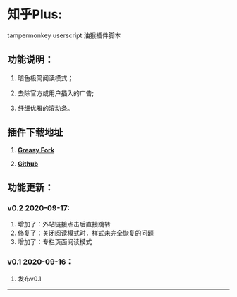# 知乎Plus:

tampermonkey userscript 油猴插件脚本

## 功能说明：

  1. 暗色极简阅读模式；

  2. 去除官方或用户插入的广告;

  3. 纤细优雅的滚动条。

## 插件下载地址

1. [**Greasy Fork**](https://greasyfork.org/zh-CN/scripts/411416-%E7%9F%A5%E4%B9%8Eplus)

2. [**Github**](https://github.com/gaofanghuang/tampermonkey-userscript/blob/master/zhihuplus/zhihuplus.js)

## 功能更新：

### v0.2 2020-09-17:

  1. 增加了：外站链接点击后直接跳转
  2. 修复了：关闭阅读模式时，样式未完全恢复的问题
  3. 增加了：专栏页面阅读模式

### v0.1 2020-09-16：

  1. 发布v0.1

---
